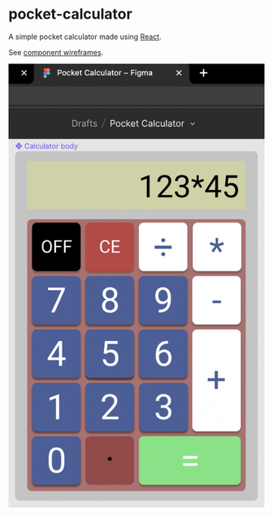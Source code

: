 # pocket-calculator
A simple pocket calculator made using [React](https://reactjs.org).

See [component wireframes](https://www.figma.com/file/VCyAfQkjmn2KYlqPAwazGg/Pocket-Calculator?node-id=2%3A4").

![](./Figma_WireFrame.png)
